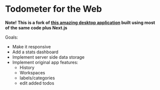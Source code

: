 # Todometer for the Web

**Note! This is a fork of [this amazing desktop application](https://github.com/cassidoo/todometer) built using most of the same code plus Next.js**


Goals:

* Make it responsive
* Add a stats dashboard
* Implement server side data storage
* Implement original app features:  
  * History
  * Workspaces
  * labels/categories
  * edit added todos
